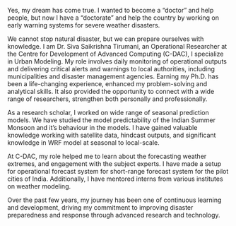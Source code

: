 Yes, my dream has come true. I wanted to become a “doctor” and help people, but now I have a “doctorate” and help the country by working on early warning systems for severe weather disasters.

We cannot stop natural disaster, but we can prepare ourselves with knowledge. I am Dr. Siva Saikrishna Tirumani, an Operational Researcher at the Centre for Development of Advanced Computing (C-DAC), I specialize in Urban Modeling. My role involves daily monitoring of operational outputs and delivering critical alerts and warnings to local authorities, including municipalities and disaster management agencies.
Earning my Ph.D. has been a life-changing experience, enhanced my problem-solving and analytical skills. It also provided the opportunity to connect with a wide range of researchers, strengthen both personally and professionally.

As a research scholar, I worked on wide range of seasonal prediction models. We have studied the model predictability of the Indian Summer Monsoon and it’s behaviour in the models. I have gained valuable knowledge working with satellite data, hindcast outputs, and significant knowledge in WRF model at seasonal to local-scale.  

At C-DAC, my role helped me to learn about the forecasting weather extremes, and engagement with the subject experts. I have made a setup for operational forecast system for short-range forecast system for the pilot cities of India. Additionally, I have mentored interns from various institutes on weather modeling.

Over the past few years, my journey has been one of continuous learning and development, driving my commitment to improving disaster preparedness and response through advanced research and technology.
